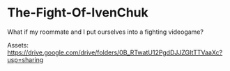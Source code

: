 # The-Fight-Of-IvenChuk
What if my roommate and I put ourselves into a fighting videogame?


Assets:
https://drive.google.com/drive/folders/0B_RTwatU12PgdDJJZGItTTVaaXc?usp=sharing
